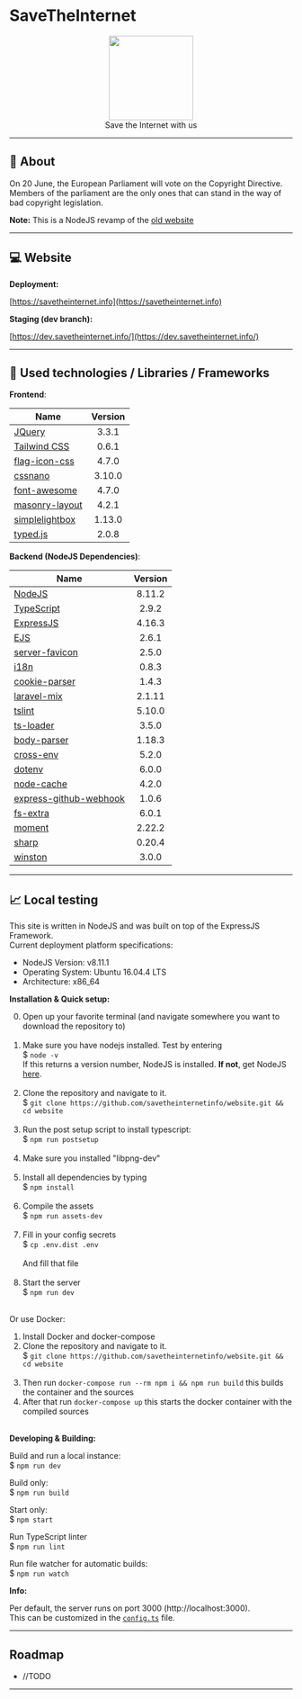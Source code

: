 # SaveTheInternet

<p align="center">
<img height="150" width="auto" src="https://i.imgur.com/SXC70FD.png" /><br>
Save the Internet with us
</p>

<hr>

## :pushpin: About

On 20 June, the European Parliament will vote on the Copyright Directive. <br>
Members of the parliament are the only ones that can stand in the way of bad copyright legislation.

**Note:** This is a NodeJS revamp of the [old website](https://github.com/Insax/savetheinternet)

<hr>

## :computer: Website

**Deployment:**

[https://savetheinternet.info](https://savetheinternet.info)

**Staging (dev branch):**

[https://dev.savetheinternet.info/](https://dev.savetheinternet.info/)

<hr>

## :wrench: Used technologies / Libraries / Frameworks

**Frontend**:

| Name | Version |
| ---- | :-----: |
| [JQuery](https://jquery.com/)                               | 3.3.1  |
| [Tailwind CSS](https://tailwindcss.com/)                    | 0.6.1  |
| [flag-icon-css](http://flag-icon-css.lip.is/)               | 4.7.0  |
| [cssnano](https://cssnano.co/)                              | 3.10.0 |
| [font-awesome](https://fontawesome.com/)                    | 4.7.0  |
| [masonry-layout](https://masonry.desandro.com/)             | 4.2.1  |
| [simplelightbox](http://dbrekalo.github.io/simpleLightbox/) | 1.13.0 |
| [typed.js](https://mattboldt.com/typed.js/)                 | 2.0.8  |

**Backend (NodeJS Dependencies)**:

| Name  | Version |
| ----- | :-----: |
| [NodeJS](https://nodejs.org/)                                                  | 8.11.2 |
| [TypeScript](https://www.typescriptlang.org/)                                  | 2.9.2  |
| [ExpressJS](https://expressjs.com/)                                            | 4.16.3 |
| [EJS](http://ejs.co/)                                                          | 2.6.1  |
| [server-favicon](https://www.npmjs.com/package/serve-favicon)                  | 2.5.0  |
| [i18n](https://www.npmjs.com/package/i18n)                                     | 0.8.3  |
| [cookie-parser](https://www.npmjs.com/package/cookie-parser)                   | 1.4.3  |
| [laravel-mix](https://www.npmjs.com/package/laravel-mix)                       | 2.1.11 |
| [tslint](https://palantir.github.io/tslint/)                                   | 5.10.0 |
| [ts-loader](https://www.npmjs.com/package/ts-loader)                           | 3.5.0  |
| [body-parser](https://www.npmjs.com/package/body-parser)                       | 1.18.3 |
| [cross-env](https://www.npmjs.com/package/cross-env)                           | 5.2.0  |
| [dotenv](https://www.npmjs.com/package/cross-env)                              | 6.0.0  |
| [node-cache](http://mpneuried.github.io/nodecache/)                            | 4.2.0  |
| [express-github-webhook](https://www.npmjs.com/package/express-github-webhook) | 1.0.6  |
| [fs-extra](https://www.npmjs.com/package/fs-extra)                             | 6.0.1  |
| [moment](http://momentjs.com/)                                                 | 2.22.2 |
| [sharp](https://www.npmjs.com/package/sharp)                                   | 0.20.4 |
| [winston](https://www.npmjs.com/package/winston)                               | 3.0.0  |

<hr>

## :chart_with_upwards_trend: Local testing

This site is written in NodeJS and was built on top of the ExpressJS Framework. <br>
Current deployment platform specifications:

- NodeJS Version: v8.11.1
- Operating System: Ubuntu 16.04.4 LTS
- Architecture: x86_64

**Installation & Quick setup:**

0. Open up your favorite terminal (and navigate somewhere you want to download the repository to) <br><br>
1. Make sure you have nodejs installed. Test by  entering <br>
$ `node -v` <br>
If this returns a version number, NodeJS is installed. **If not**, get NodeJS <a href="https://nodejs.org/en/download/package-manager/">here</a>. <br><br>
2. Clone the repository and navigate to it. <br>
$ `git clone https://github.com/savetheinternetinfo/website.git && cd website` <br><br>
3. Run the post setup script to install typescript: <br>
$ `npm run postsetup` <br><br>
4. Make sure you installed "libpng-dev" <br><br>
5. Install all dependencies by typing <br>
$ `npm install`<br><br>
6. Compile the assets <br>
$ `npm run assets-dev`<br><br>
7. Fill in your config secrets<br>
$ `cp .env.dist .env`<br><br>
And fill that file<br><br>
8. Start the server <br>
$ `npm run dev`<br><br>

Or use Docker:<br>
1. Install Docker and docker-compose
2. Clone the repository and navigate to it. <br>
$ `git clone https://github.com/savetheinternetinfo/website.git && cd website` <br><br>
3. Then run `docker-compose run --rm npm i && npm run build` this builds the container and the sources <br>
4. After that run `docker-compose up` this starts the docker container with the compiled sources <br><br>

**Developing & Building:**

Build and run a local instance: <br>
$ `npm run dev`

Build only:<br>
$ `npm run build`

Start only:<br>
$ `npm start`

Run TypeScript linter<br>
$ `npm run lint`

Run file watcher for automatic builds:<br>
$ `npm run watch`

**Info:**

Per default, the server runs on port 3000 (http://localhost:3000). <br>
This can be customized in the [`config.ts`](https://github.com/savetheinternetinfo/website/blob/master/src/config.ts) file.

<hr>

## Roadmap

- //TODO

<hr>

